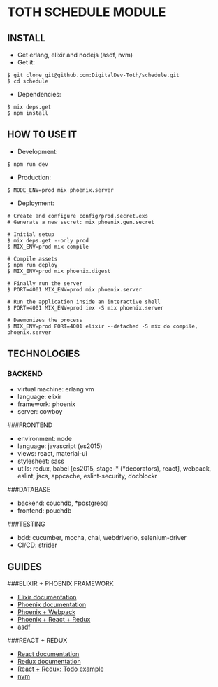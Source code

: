 TOTH SCHEDULE MODULE
===

INSTALL
---
- Get erlang, elixir and nodejs (asdf, nvm) 
- Get it:
```
$ git clone git@github.com:DigitalDev-Toth/schedule.git
$ cd schedule
```
- Dependencies: 
```
$ mix deps.get
$ npm install
```

HOW TO USE IT
---
- Development: 
```
$ npm run dev
```
- Production: 
```
$ MODE_ENV=prod mix phoenix.server
```
- Deployment: 
```
# Create and configure config/prod.secret.exs
# Generate a new secret: mix phoenix.gen.secret

# Initial setup
$ mix deps.get --only prod
$ MIX_ENV=prod mix compile

# Compile assets
$ npm run deploy 
$ MIX_ENV=prod mix phoenix.digest

# Finally run the server
$ PORT=4001 MIX_ENV=prod mix phoenix.server

# Run the application inside an interactive shell
$ PORT=4001 MIX_ENV=prod iex -S mix phoenix.server

# Daemonizes the process
$ MIX_ENV=prod PORT=4001 elixir --detached -S mix do compile, phoenix.server
```

TECHNOLOGIES
---
### BACKEND
- virtual machine: erlang vm
- language: elixir
- framework: phoenix
- server: cowboy

###FRONTEND
- environment: node
- language: javascript (es2015)
- views: react, material-ui
- stylesheet: sass
- utils: redux, babel [es2015, stage-* (*decorators), react], webpack, eslint, jscs, appcache, eslint-security, docblockr

###DATABASE
- backend: couchdb, *postgresql
- frontend: pouchdb

###TESTING
- bdd: cucumber, mocha, chai, webdriverio, selenium-driver
- CI/CD: strider

GUIDES
---
###ELIXIR + PHOENIX FRAMEWORK
- [Elixir documentation](http://elixir-lang.org/docs.html)
- [Phoenix documentation](http://www.phoenixframework.org/docs/overview)
- [Phoenix + Webpack](http://matthewlehner.net/using-webpack-with-phoenix-and-elixir/)
- [Phoenix + React + Redux](http://10consulting.com/2015/11/18/phoenix-react-redux-example/)
- [asdf](https://github.com/HashNuke/asdf)

###REACT + REDUX
- [React documentation](https://facebook.github.io/react/docs/getting-started.html)
- [Redux documentation](http://redux.js.org/docs/basics/)
- [React + Redux: Todo example](https://github.com/reactjs/redux/tree/master/examples/todomvc)
- [nvm](https://github.com/creationix/nvm)
